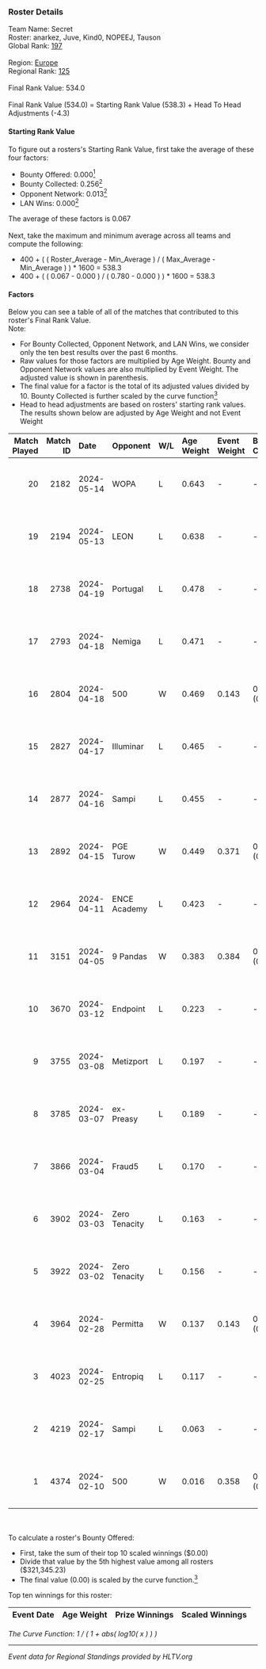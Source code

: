 ### Roster Details<br />
Team Name: Secret<br />
Roster: anarkez, Juve, Kind0, NOPEEJ, Tauson<br />
Global Rank: [197](../standings_global.md)<br />
<br />
Region: [Europe]( ../standings_europe.md)<br />
Regional Rank: [125]( ../standings_europe.md)<br />
<br />
Final Rank Value:  534.0<br />
<br />
Final Rank Value (534.0) = Starting Rank Value (538.3) + Head To Head Adjustments (-4.3)<br />

#### Starting Rank Value<br />
To figure out a rosters's Starting Rank Value, first take the average of these four factors:<br />
- Bounty Offered: 0.000[<sup>1</sup>](#table2)
- Bounty Collected: 0.256[<sup>2</sup>](#table1)
- Opponent Network: 0.013[<sup>2</sup>](#table1)
- LAN Wins: 0.000[<sup>2</sup>](#table1)

The average of these factors is 0.067<br />
<br />
Next, take the maximum and minimum average across all teams and compute the following:<br />
- 400 + ( ( Roster_Average - Min_Average ) / ( Max_Average - Min_Average ) ) * 1600 = 538.3
- 400 + ( ( 0.067 - 0.000 ) / ( 0.780 - 0.000 ) ) * 1600 = 538.3


#### Factors<br />
Below you can see a table of all of the matches that contributed to this roster's Final Rank Value.<br />
Note:<br />

- For Bounty Collected, Opponent Network, and LAN Wins, we consider only the ten best results over the past 6 months.
- Raw values for those factors are multiplied by Age Weight. Bounty and Opponent Network values are also multiplied by Event Weight. The adjusted value is shown in parenthesis.
- The final value for a factor is the total of its adjusted values divided by 10. Bounty Collected is further scaled by the curve function[<sup>3</sup>](#curveFunction)
- Head to head adjustments are based on rosters' starting rank values. The results shown below are adjusted by Age Weight and not Event Weight
<span id="table1"></span><br />


| Match Played | Match ID | Date       | Opponent      | W/L | Age Weight | Event Weight | Bounty Collected | Opponent Network | LAN Wins  | H2H Adj. | Roster                                 |
| -: | -: | :- | :- | :- | :- | :- | :- | :- | :- | -: | :- |
|           20 |     2182 | 2024-05-14 | WOPA          | L   | 0.643      | -            | -                | -                | -         |    -7.86 | anarkez, Juve, Kind0, NOPEEJ, Tauson   |
|           19 |     2194 | 2024-05-13 | LEON          | L   | 0.638      | -            | -                | -                | -         |    -6.21 | anarkez, Juve, Kind0, NOPEEJ, Tauson   |
|           18 |     2738 | 2024-04-19 | Portugal      | L   | 0.478      | -            | -                | -                | -         |    -4.83 | anarkez, Kind0, Maze, NOPEEJ, Tauson   |
|           17 |     2793 | 2024-04-18 | Nemiga        | L   | 0.471      | -            | -                | -                | -         |    -0.47 | anarkez, Kind0, Maze, NOPEEJ, Tauson   |
|           16 |     2804 | 2024-04-18 | 500           | W   | 0.469      | 0.143        | 0.001 (0.000)    | 0.093 (0.006)    | 0 (0.000) |    11.04 | anarkez, Kind0, Maze, NOPEEJ, Tauson   |
|           15 |     2827 | 2024-04-17 | Illuminar     | L   | 0.465      | -            | -                | -                | -         |    -7.93 | anarkez, Kind0, Maze, NOPEEJ, Tauson   |
|           14 |     2877 | 2024-04-16 | Sampi         | L   | 0.455      | -            | -                | -                | -         |    -1.71 | anarkez, Kind0, Maze, NOPEEJ, Tauson   |
|           13 |     2892 | 2024-04-15 | PGE Turow     | W   | 0.449      | 0.371        | 0.001 (0.000)    | 0.019 (0.003)    | 0 (0.000) |     9.15 | anarkez, Kind0, Maze, NOPEEJ, Tauson   |
|           12 |     2964 | 2024-04-11 | ENCE Academy  | L   | 0.423      | -            | -                | -                | -         |    -3.72 | anarkez, Kind0, Maze, NOPEEJ, Tauson   |
|           11 |     3151 | 2024-04-05 | 9 Pandas      | W   | 0.383      | 0.384        | 0.081 (0.012)    | 0.717 (0.106)    | 0 (0.000) |    11.27 | anarkez, Kind0, Maze, NOPEEJ, Tauson   |
|           10 |     3670 | 2024-03-12 | Endpoint      | L   | 0.223      | -            | -                | -                | -         |    -0.86 | anarkez, Kind0, Maze, NOPEEJ, Tauson   |
|            9 |     3755 | 2024-03-08 | Metizport     | L   | 0.197      | -            | -                | -                | -         |    -0.94 | anarkez, innocent, Kind0, Maze, Tauson |
|            8 |     3785 | 2024-03-07 | ex-Preasy     | L   | 0.189      | -            | -                | -                | -         |    -1.17 | anarkez, innocent, Kind0, Maze, Tauson |
|            7 |     3866 | 2024-03-04 | Fraud5        | L   | 0.170      | -            | -                | -                | -         |    -1.90 | anarkez, innocent, Kind0, Maze, Tauson |
|            6 |     3902 | 2024-03-03 | Zero Tenacity | L   | 0.163      | -            | -                | -                | -         |    -0.21 | anarkez, innocent, Kind0, Maze, Tauson |
|            5 |     3922 | 2024-03-02 | Zero Tenacity | L   | 0.156      | -            | -                | -                | -         |    -0.20 | anarkez, innocent, Kind0, Maze, Tauson |
|            4 |     3964 | 2024-02-28 | Permitta      | W   | 0.137      | 0.143        | 0.023 (0.000)    | 0.901 (0.018)    | 0 (0.000) |     3.94 | anarkez, innocent, Kind0, Maze, Tauson |
|            3 |     4023 | 2024-02-25 | Entropiq      | L   | 0.117      | -            | -                | -                | -         |    -1.80 | anarkez, innocent, Kind0, Maze, Tauson |
|            2 |     4219 | 2024-02-17 | Sampi         | L   | 0.063      | -            | -                | -                | -         |    -0.25 | anarkez, innocent, Kind0, Maze, Tauson |
|            1 |     4374 | 2024-02-10 | 500           | W   | 0.016      | 0.358        | 0.001 (0.000)    | 0.093 (0.001)    | 0 (0.000) |     0.37 | anarkez, innocent, Kind0, Maze, Tauson |

<br />
<span id="table2"></span><br />
To calculate a roster's Bounty Offered:<br />

- First, take the sum of their top 10 scaled winnings ($0.00)
- Divide that value by the 5th highest value among all rosters ($321,345.23)
- The final value (0.00) is scaled by the curve function.[<sup>3</sup>](#curveFunction)

Top ten winnings for this roster:<br />

| Event Date | Age Weight | Prize Winnings | Scaled Winnings |
| :- | -: | :- | :- |


<span id="curveFunction"></span>_The Curve Function: 1 / ( 1 + abs( log10( x ) ) )_<br />

---
_Event data for Regional Standings provided by HLTV.org_<br />
